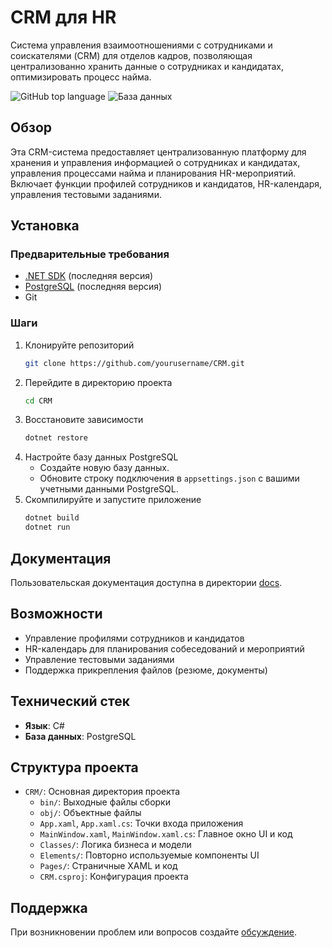 # CRM для HR

Система управления взаимоотношениями с сотрудниками и соискателями (CRM) для отделов кадров, позволяющая централизованно хранить данные о сотрудниках и кандидатах, оптимизировать процесс найма.

![GitHub top language](https://img.shields.io/badge/Язык-C%23-синий)
![База данных](https://img.shields.io/badge/База_данных-PostgreSQL-336791)

## Обзор

Эта CRM-система предоставляет централизованную платформу для хранения и управления информацией о сотрудниках и кандидатах, управления процессами найма и планирования HR-мероприятий. Включает функции профилей сотрудников и кандидатов, HR-календаря, управления тестовыми заданиями.

## Установка

### Предварительные требования
- [.NET SDK](https://dotnet.microsoft.com/download) (последняя версия)
- [PostgreSQL](https://www.postgresql.org/download/) (последняя версия)
- Git

### Шаги
1. Клонируйте репозиторий
   ```bash
   git clone https://github.com/yourusername/CRM.git
   ```
2. Перейдите в директорию проекта
   ```bash
   cd CRM
   ```
3. Восстановите зависимости
   ```bash
   dotnet restore
   ```
4. Настройте базу данных PostgreSQL
   - Создайте новую базу данных.
   - Обновите строку подключения в `appsettings.json` с вашими учетными данными PostgreSQL.
5. Скомпилируйте и запустите приложение
   ```bash
   dotnet build
   dotnet run
   ```

## Документация
Пользовательская документация доступна в директории [docs](CRM/docs).

## Возможности
- Управление профилями сотрудников и кандидатов
- HR-календарь для планирования собеседований и мероприятий
- Управление тестовыми заданиями
- Поддержка прикрепления файлов (резюме, документы)

## Технический стек
- **Язык**: C#
- **База данных**: PostgreSQL

## Структура проекта
- `CRM/`: Основная директория проекта
  - `bin/`: Выходные файлы сборки
  - `obj/`: Объектные файлы
  - `App.xaml`, `App.xaml.cs`: Точки входа приложения
  - `MainWindow.xaml`, `MainWindow.xaml.cs`: Главное окно UI и код
  - `Classes/`: Логика бизнеса и модели
  - `Elements/`: Повторно используемые компоненты UI
  - `Pages/`: Страничные XAML и код
  - `CRM.csproj`: Конфигурация проекта

## Поддержка
При возникновении проблем или вопросов создайте [обсуждение](https://github.com/yourusername/CRM/issues/new/choose).
